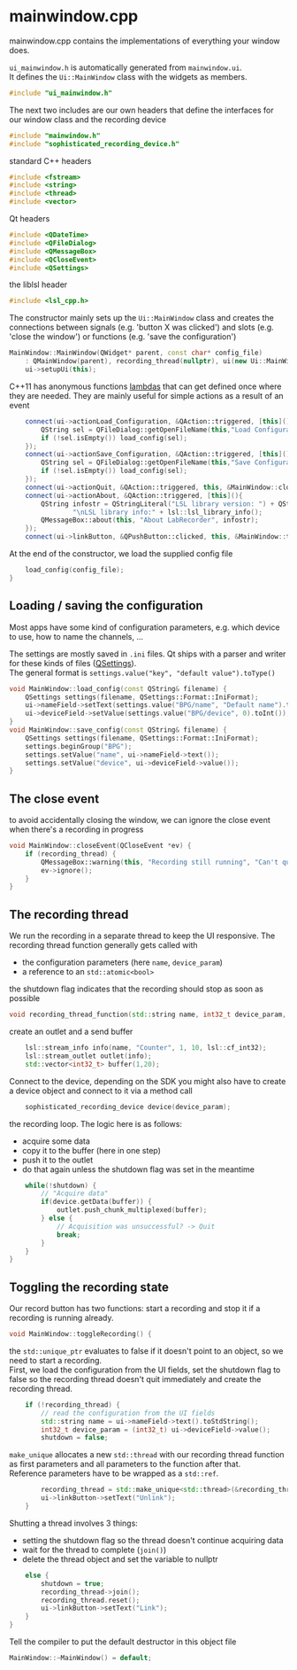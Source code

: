 # mainwindow.cpp
mainwindow.cpp contains the implementations of everything your window does.

`ui_mainwindow.h` is automatically generated from `mainwindow.ui`.  
It defines the `Ui::MainWindow` class with the widgets as members. 

``` cpp
#include "ui_mainwindow.h"
```

The next two includes are our own headers that define the interfaces for
our window class and the recording device 

``` cpp
#include "mainwindow.h"
#include "sophisticated_recording_device.h"
```

 standard C++ headers

``` cpp
#include <fstream>
#include <string>
#include <thread>
#include <vector>
```

 Qt headers

``` cpp
#include <QDateTime>
#include <QFileDialog>
#include <QMessageBox>
#include <QCloseEvent>
#include <QSettings>
```

 the liblsl header

``` cpp
#include <lsl_cpp.h>
```

The constructor mainly sets up the `Ui::MainWindow` class and creates the
connections between signals (e.g. 'button X was clicked') and slots
(e.g. 'close the window') or functions (e.g. 'save the configuration')


``` cpp
MainWindow::MainWindow(QWidget* parent, const char* config_file)
    : QMainWindow(parent), recording_thread(nullptr), ui(new Ui::MainWindow) {
	ui->setupUi(this);
```

C++11 has anonymous functions [lambdas](http://en.cppreference.com/w/cpp/language/lambda)
that can get defined once where they are needed. They are mainly useful
for simple actions as a result of an event 

``` cpp
	connect(ui->actionLoad_Configuration, &QAction::triggered, [this](){
		QString sel = QFileDialog::getOpenFileName(this,"Load Configuration File","","Configuration Files (*.cfg)");
		if (!sel.isEmpty()) load_config(sel);
	});
	connect(ui->actionSave_Configuration, &QAction::triggered, [this](){
		QString sel = QFileDialog::getOpenFileName(this,"Save Configuration File","","Configuration Files (*.cfg)");
		if (!sel.isEmpty()) load_config(sel);
	});
	connect(ui->actionQuit, &QAction::triggered, this, &MainWindow::close);
	connect(ui->actionAbout, &QAction::triggered, [this](){
		QString infostr = QStringLiteral("LSL library version: ") + QString::number(lsl::library_version()) +
		        "\nLSL library info:" + lsl::lsl_library_info();
		QMessageBox::about(this, "About LabRecorder", infostr);
	});
	connect(ui->linkButton, &QPushButton::clicked, this, &MainWindow::toggleRecording);
```

 At the end of the constructor, we load the supplied config file

``` cpp
	load_config(config_file);
}
```

## Loading / saving the configuration
Most apps have some kind of configuration parameters, e.g. which device to
use, how to name the channels, ...

The settings are mostly saved in `.ini` files. Qt ships with a parser and
writer for these kinds of files ([QSettings](http://doc.qt.io/qt-5/qsettings.html)).  
The general format is `settings.value("key", "default value").toType()`

``` cpp
void MainWindow::load_config(const QString& filename) {
	QSettings settings(filename, QSettings::Format::IniFormat);
	ui->nameField->setText(settings.value("BPG/name", "Default name").toString());
	ui->deviceField->setValue(settings.value("BPG/device", 0).toInt());
}
void MainWindow::save_config(const QString& filename) {
	QSettings settings(filename, QSettings::Format::IniFormat);
	settings.beginGroup("BPG");
	settings.setValue("name", ui->nameField->text());
	settings.setValue("device", ui->deviceField->value());
}
```

## The close event
to avoid accidentally closing the window, we can ignore the close event
when there's a recording in progress 

``` cpp
void MainWindow::closeEvent(QCloseEvent *ev) {
	if (recording_thread) {
		QMessageBox::warning(this, "Recording still running", "Can't quit while recording");
		ev->ignore();
	}
}
```

## The recording thread

We run the recording in a separate thread to keep the UI responsive.
The recording thread function generally gets called with

- the configuration parameters (here `name`, `device_param`)
- a reference to an `std::atomic<bool>`

the shutdown flag indicates that the recording should stop as soon as possible 

``` cpp
void recording_thread_function(std::string name, int32_t device_param, std::atomic<bool>& shutdown) {
```

 create an outlet and a send buffer

``` cpp
	lsl::stream_info info(name, "Counter", 1, 10, lsl::cf_int32);
	lsl::stream_outlet outlet(info);
	std::vector<int32_t> buffer(1,20);
```

 Connect to the device, depending on the SDK you might also have to
 create a device object and connect to it via a method call

``` cpp
	sophisticated_recording_device device(device_param);
```

the recording loop. The logic here is as follows:  
- acquire some data
- copy it to the buffer (here in one step)
- push it to the outlet
- do that again unless the shutdown flag was set in the meantime 

``` cpp
	while(!shutdown) {
		// "Acquire data"
		if(device.getData(buffer)) {
			outlet.push_chunk_multiplexed(buffer);
		} else {
			// Acquisition was unsuccessful? -> Quit
			break;
		}
	}
}
```

 ## Toggling the recording state
 Our record button has two functions: start a recording and
 stop it if a recording is running already.

``` cpp
void MainWindow::toggleRecording() {
```

the `std::unique_ptr` evaluates to false if it doesn't point to an object,
so we need to start a recording.  
First, we load the configuration from the UI fields, set the shutdown flag
to false so the recording thread doesn't quit immediately and create the 
recording thread. 

``` cpp
	if (!recording_thread) {
		// read the configuration from the UI fields
		std::string name = ui->nameField->text().toStdString();
		int32_t device_param = (int32_t) ui->deviceField->value();
		shutdown = false;
```

`make_unique` allocates a new `std::thread` with our recording
thread function as first parameters and all parameters to the
function after that.  
Reference parameters have to be wrapped as a `std::ref`. 

``` cpp
		recording_thread = std::make_unique<std::thread>(&recording_thread_function, name, device_param, std::ref(shutdown));
		ui->linkButton->setText("Unlink");
	} 
```

Shutting a thread involves 3 things:  
- setting the shutdown flag so the thread doesn't continue acquiring data
- wait for the thread to complete (`join()`)
- delete the thread object and set the variable to nullptr 

``` cpp
	else {
		shutdown = true;
		recording_thread->join();
		recording_thread.reset();
		ui->linkButton->setText("Link");
	}
}
```

 Tell the compiler to put the default destructor in this object file

``` cpp
MainWindow::~MainWindow() = default;
